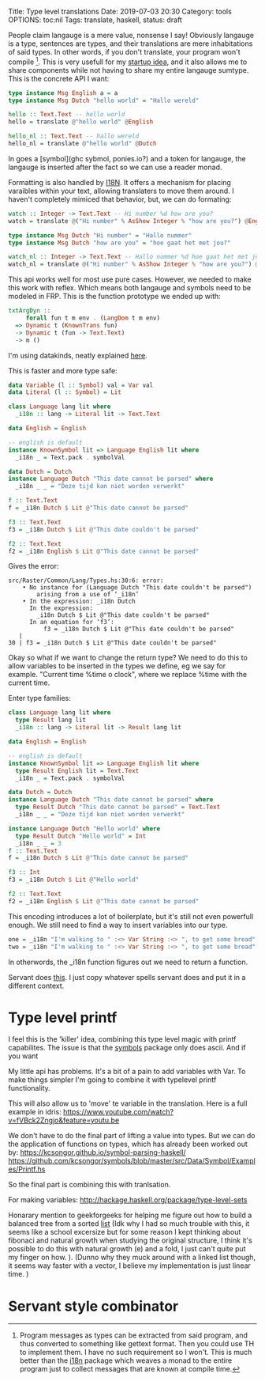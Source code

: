 Title: Type level translations
Date: 2019-07-03 20:30
Category: tools
OPTIONS: toc:nil
Tags: translate, haskell, 
status: draft

People claim langauge is a mere value, nonsense I say!
Obviously langauge is a type, sentences are types,
and their translations are mere inhabitations of said types.
In other words, if you don't translate,
your program won't compile [^extract].
This is very usefull for my [startup idea](https://raster.click),
and it also allows me to share components while not having
to share my entire langauge sumtype.
This is the concrete API I want:

[^extract]:
	Program messages as types can be extracted
	from said program, and thus converted to something like gettext format.
	Then you could use TH to implement them.
	I have no such requirement so I won't.
	This is much better than the [i18n](http://hackage.haskell.org/package/i18n-0.4.0.0/docs/Data-Text-I18n.html)
	package which weaves a monad
	to the entire program just to collect messages that are known at compile time.

```haskell
type instance Msg English a = a
type instance Msg Dutch "hello world" = "Hallo wereld"

hello :: Text.Text -- hello world
hello = translate @"hello world" @English 

hello_nl :: Text.Text -- hallo wereld
hello_nl = translate @"hello world" @Dutch 
```
In goes a [symbol](ghc sybmol, ponies.io?) and a token for langauge,
the langauge is inserted after the fact so
we can use a reader monad.

Formatting is also handled by [I18N](package).
It offers a mechanism for placing varaibles within your text,
allowing translaters to move them around.
I haven't completely mimiced that behavior, but,
we can do formating:

```haskell
watch :: Integer -> Text.Text -- Hi number %d how are you?
watch = translate @("Hi number" % AsShow Integer % "how are you?") @English 

type instance Msg Dutch "Hi number" = "Hallo nummer"
type instance Msg Dutch "how are you" = "hoe gaat het met jou?"

watch_nl :: Integer -> Text.Text -- Hallo nummer %d hoe gaat het met jou?
watch_nl = translate @("Hi number" % AsShow Integer % "how are you?") @Dutch
```

This api works well for most use pure cases.
However, we needed to make this work with reflex.
Which means both langauge and symbols need to be modeled in FRP.
This is the function prototype we ended up with:

```haskell
txtArgDyn ::
     forall fun t m env . (LangDom t m env)
  => Dynamic t (KnownTrans fun)
  -> Dynamic t (fun -> Text.Text)
  -> m ()
```

I'm using datakinds,
neatly explained [here](http://ponies.io/posts/2014-07-30-typelits.html).

This is faster and more type safe:

```haskell
data Variable (l :: Symbol) val = Var val
data Literal (l :: Symbol) = Lit

class Language lang lit where
  _i18n :: lang -> Literal lit -> Text.Text

data English = English

-- english is default
instance KnownSymbol lit => Language English lit where
  _i18n _ = Text.pack . symbolVal

data Dutch = Dutch
instance Language Dutch "This date cannot be parsed" where
  _i18n _ _ = "Deze tijd kan niet worden verwerkt"

f :: Text.Text
f = _i18n Dutch $ Lit @"This date cannot be parsed"

f3 :: Text.Text
f3 = _i18n Dutch $ Lit @"This date couldn't be parsed"

f2 :: Text.Text
f2 = _i18n English $ Lit @"This date cannot be parsed"
```

Gives the error:

```
src/Raster/Common/Lang/Types.hs:30:6: error:
    • No instance for (Language Dutch "This date couldn't be parsed")
        arising from a use of ‘_i18n’
    • In the expression: _i18n Dutch
      In the expression:
        _i18n Dutch $ Lit @"This date couldn't be parsed"
      In an equation for ‘f3’:
          f3 = _i18n Dutch $ Lit @"This date couldn't be parsed"
   |
30 | f3 = _i18n Dutch $ Lit @"This date couldn't be parsed"

```


Okay so what if we want to change the return type?
We need to do this to allow variables to be inserted 
in the types we define,
eg we say for example. "Current time %time o clock",
where we replace %time with the current time.

Enter type families:

```haskell
class Language lang lit where
  type Result lang lit
  _i18n :: lang -> Literal lit -> Result lang lit

data English = English

-- english is default
instance KnownSymbol lit => Language English lit where
  type Result English lit = Text.Text
  _i18n _ = Text.pack . symbolVal

data Dutch = Dutch
instance Language Dutch "This date cannot be parsed" where
  type Result Dutch "This date cannot be parsed" = Text.Text
  _i18n _ _ = "Deze tijd kan niet worden verwerkt"

instance Language Dutch "Hello world" where
  type Result Dutch "Hello world" = Int
  _i18n _ _ = 3
f :: Text.Text
f = _i18n Dutch $ Lit @"This date cannot be parsed"

f3 :: Int
f3 = _i18n Dutch $ Lit @"Hello world"

f2 :: Text.Text
f2 = _i18n English $ Lit @"This date cannot be parsed"
```

This encoding introduces a lot of boilerplate,
but it's still not even powerfull enough.
We still need to find a way to insert
variables into our type.

```haskell
one = _i18n "I'm walking to " :<> Var String :<> ", to get some bread" $ "bakery"
two = _i18n "I'm walking to " :<> Var String :<> ", to get some bread" $ "supermarket"
```
In otherwords, the _i18n function figures out we need to
return a function.

Servant does [this](http://hackage.haskell.org/package/servant-0.16.0.1/docs/Servant-API.html#t:HasLink).
I just copy whatever spells servant does
and put it in a different context.


# Type level printf
I feel this is the 'killer' idea, combining
this type level magic with printf capabilites.
The issue is that the [symbols](http://hackage.haskell.org/package/symbols)
package only does ascii.
And if you want 

My little api has problems.
It's a bit of a pain to add variables with Var.
To make things simpler I'm going to combine it with typelevel
printf functionality.

This will also allow us to 'move' te variable in the translation.
Here is a full example in idris:
https://www.youtube.com/watch?v=fVBck2Zngjo&feature=youtu.be

We don't have to do the final part of lifting a value into types.
But we can do the application of functions on types, which
has already been worked out by:
https://kcsongor.github.io/symbol-parsing-haskell/
https://github.com/kcsongor/symbols/blob/master/src/Data/Symbol/Examples/Printf.hs

So the final part is combining this with tranlsation.


For making variables:
http://hackage.haskell.org/package/type-level-sets


Honarary mention to geekforgeeks for helping me figure out how to
build a balanced tree from a sorted [list](https://www.geeksforgeeks.org/sorted-linked-list-to-balanced-bst/)
(Idk why I had so much trouble with this,
it seems like a school excersize but for
some reason I kept thinking about fibonaci and natural
growth when studying the original structure, I think
it's possible to do this with natural growth (e) and a fold,
I just can't quite put my finger on how.
). (Dunno why they muck around with a linked list though,
it seems way faster with a vector, I believe my implementation is just
linear time.
)

# Servant style combinator

